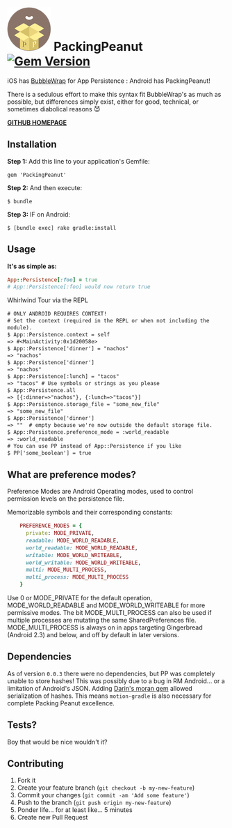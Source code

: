 # ![PackingPeanut Logo](./_art/logo_100.png) PackingPeanut [![Gem Version](https://badge.fury.io/rb/PackingPeanut.svg)](http://badge.fury.io/rb/PackingPeanut)

iOS has [BubbleWrap](https://github.com/rubymotion/BubbleWrap) for App Persistence : Android has PackingPeanut!

There is a sedulous effort to make this syntax fit BubbleWrap's as much as possible, but differences simply exist, either for good, technical, or sometimes diabolical reasons :smiling_imp:

[**GITHUB HOMEPAGE**](http://gantman.github.io/PackingPeanut/)

## Installation

**Step 1:** Add this line to your application's Gemfile:

    gem 'PackingPeanut'

**Step 2:** And then execute:

    $ bundle

**Step 3:** IF on Android:

    $ [bundle exec] rake gradle:install

## Usage

**It's as simple as:**
```ruby
App::Persistence[:foo] = true
# App::Persistence[:foo] would now return true
```

Whirlwind Tour via the REPL
```
# ONLY ANDROID REQUIRES CONTEXT!
# Set the context (required in the REPL or when not including the module).
$ App::Persistence.context = self
=> #<MainActivity:0x1d20058e>
$ App::Persistence['dinner'] = "nachos"
=> "nachos"
$ App::Persistence['dinner']
=> "nachos"
$ App::Persistence[:lunch] = "tacos"
=> "tacos" # Use symbols or strings as you please
$ App::Persistence.all
=> [{:dinner=>"nachos"}, {:lunch=>"tacos"}]
$ App::Persistence.storage_file = "some_new_file"
=> "some_new_file"
$ App::Persistence['dinner']
=> ""  # empty because we're now outside the default storage file.
$ App::Persistence.preference_mode = :world_readable
=> :world_readable
# You can use PP instead of App::Persistence if you like
$ PP['some_boolean'] = true
```



## What are preference modes?

Preference Modes are Android Operating modes, used to control permission levels on the persistence file.

Memorizable symbols and their corresponding constants:
```ruby
    PREFERENCE_MODES = {
      private: MODE_PRIVATE,
      readable: MODE_WORLD_READABLE,
      world_readable: MODE_WORLD_READABLE,
      writable: MODE_WORLD_WRITEABLE,
      world_writable: MODE_WORLD_WRITEABLE,
      multi: MODE_MULTI_PROCESS,
      multi_process: MODE_MULTI_PROCESS
    }
```

Use 0 or MODE_PRIVATE for the default operation, MODE_WORLD_READABLE and MODE_WORLD_WRITEABLE for more permissive modes. The bit MODE_MULTI_PROCESS can also be used if multiple processes are mutating the same SharedPreferences file. MODE_MULTI_PROCESS is always on in apps targeting Gingerbread (Android 2.3) and below, and off by default in later versions.

## Dependencies
As of version `0.0.3` there were no dependencies, but PP was completely unable to store hashes!  This was possibly due to a bug in RM Android... or a limitation of Android's JSON.  Adding [Darin's moran gem](https://github.com/darinwilson/moran) allowed serialization of hashes.  This means `motion-gradle` is also necessary for complete Packing Peanut excellence.

## Tests?
Boy that would be nice wouldn't it?

## Contributing

1. Fork it
2. Create your feature branch (`git checkout -b my-new-feature`)
3. Commit your changes (`git commit -am 'Add some feature'`)
4. Push to the branch (`git push origin my-new-feature`)
5. Ponder life... for at least like... 5 minutes
6. Create new Pull Request
